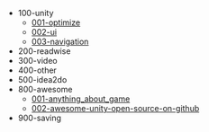 - 100-unity
    - [001-optimize](100-unity/001-optimize.md)
    - [002-ui](100-unity/002-ui.md)
    - [003-navigation](100-unity/003-navigation.md)
- 200-readwise
- 300-video
- 400-other
- 500-idea2do
- 800-awesome
    - [001-anything_about_game](https://github.com/killop/anything_about_game/blob/master/README.md)
    - [002-awesome-unity-open-source-on-github](https://github.com/baba-s/awesome-unity-open-source-on-github)
- 900-saving
